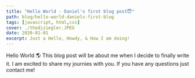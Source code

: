 ```yaml
---
title: "Hello World - Daniel's first blog post😇"
path: blog/hello-world-daniels-first-blog
tags: [javascript, html,css]
cover: ./thedjziegler.JPEG
date: 2020-01-01
excerpt: Just a Hello, Howdy, & How I am doing!
---
```


Hello World 🌎 This blog post will be about me when I decide to finally write it. I am excited to share my journies with you. If you have any questions just contact me!
